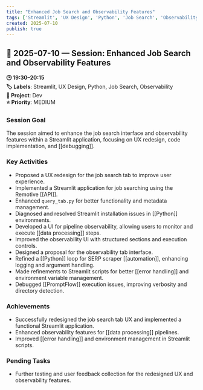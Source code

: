 ```yaml
---
title: "Enhanced Job Search and Observability Features"
tags: ['Streamlit', 'UX Design', 'Python', 'Job Search', 'Observability']
created: 2025-07-10
publish: true
---
```


## 📅 2025-07-10 — Session: Enhanced Job Search and Observability Features

**🕒 19:30–20:15**  
**🏷️ Labels**: Streamlit, UX Design, Python, Job Search, Observability  
**📂 Project**: Dev  
**⭐ Priority**: MEDIUM  


### Session Goal
The session aimed to enhance the job search interface and observability features within a Streamlit application, focusing on UX redesign, code implementation, and [[debugging]].

### Key Activities
- Proposed a UX redesign for the job search tab to improve user experience.
- Implemented a Streamlit application for job searching using the Remotive [[API]].
- Enhanced `query_tab.py` for better functionality and metadata management.
- Diagnosed and resolved Streamlit installation issues in [[Python]] environments.
- Developed a UI for pipeline observability, allowing users to monitor and execute [[data processing]] steps.
- Improved the observability UI with structured sections and execution controls.
- Designed a proposal for the observability tab interface.
- Refined a [[Python]] loop for SERP scraper [[automation]], enhancing logging and argument handling.
- Made refinements to Streamlit scripts for better [[error handling]] and environment variable management.
- Debugged [[PromptFlow]] execution issues, improving verbosity and directory detection.

### Achievements
- Successfully redesigned the job search tab UX and implemented a functional Streamlit application.
- Enhanced observability features for [[data processing]] pipelines.
- Improved [[error handling]] and environment management in Streamlit scripts.

### Pending Tasks
- Further testing and user feedback collection for the redesigned UX and observability features.
